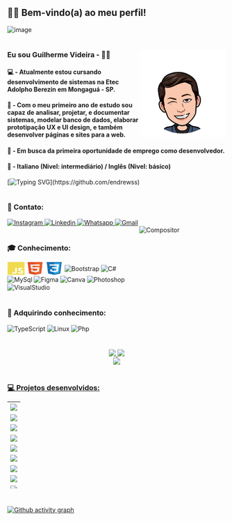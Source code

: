 ## 👋🏻 Bem-vindo(a) ao meu perfil!

![image](https://user-images.githubusercontent.com/123119430/223731708-7c2216db-5e5a-4688-814f-e6e7243fd990.png) 

#
 
<img align="right" alt="Avatar" height="200" width="200"  src="https://github.com/GuilhermeVideira/GuilhermeVideira/blob/main/Avatar/Guilherme%20Videira.png?raw=true" />

### Eu sou Guilherme Videira - 🧑🏻‍

#### 💻 - Atualmente estou cursando desenvolvimento de sistemas na Etec Adolpho Berezin em Mongaguá - SP. 

#### 📑 - Com o meu primeiro ano de estudo sou capaz de analisar, projetar, e documentar sistemas, modelar banco de dados, elaborar prototipação UX e UI design, e também desenvolver páginas e sites para a web. 

#### 💼 - Em busca da primeira oportunidade de emprego como desenvolvedor. 

#### 👅 - Italiano (Nivel: intermediário) / Inglês (Nivel: básico)
 

[![Typing SVG](https://readme-typing-svg.herokuapp.com?font=Fira+Code&size=30&pause=1000&color=238972&center=true&vCenter=true&width=1000&lines=Welcome%2C+My+name+is+Guilherme+Videira!;I'm+16+years+old.;I'm+from+Brazil%2C+Mongaguá+-+SP.;I+study+systems+development!+;at+Etec+Adolpho+Berezin!;Follw+we!)](https://github.com/endrewss)


#
### 📱 Contato:

<div> 
 
  <a href="https://www.instagram.com/guiiziin07/" target="_blank">
   <img alt="Instagram" src="https://img.shields.io/badge/-Instagram-%23E4405F?style=for-the-badge&logo=instagram&logoColor=white" target="_blank">
   </a> 
 
  <a href="https://www.linkedin.com/in/guilherme-videira-5b147b238/" target="_blank">
    <img alt="Linkedin" src="https://img.shields.io/badge/-LinkedIn-%230077B5?style=for-the-badge&logo=linkedin&logoColor=white" target="_blank">
  </a>
 
  <a href="https://wa.me/5513996374996?text=Olá!%20Inicie%20a%20conversa%20e%20entre%20em%20contato%20comigo!" target="_blank">
    <img src="https://img.shields.io/badge/WhatsApp-25D366?style=for-the-badge&logo=whatsapp&logoColor=white" alt="Whatsapp">
   </a>
 
 <a href="mailto:guifvideira@gmail.com" target="_blank">
  <img src="https://img.shields.io/badge/Gmail-D14836?style=for-the-badge&logo=gmail&logoColor=white" alt="Gmail">
 </a>

  
<div>
<img align="right" alt="Compositor" height="200" width="200"  src="https://cdn.jsdelivr.net/gh/devicons/devicon/icons/phalcon/phalcon-original.svg" />
</div>
          
  #
   ### 🎓 Conhecimento:
  <img align="center" alt="Js" height="30" width="40" src="https://raw.githubusercontent.com/devicons/devicon/master/icons/javascript/javascript-plain.svg">
  <img align="center" alt="HTML" height="30" width="40" src="https://raw.githubusercontent.com/devicons/devicon/master/icons/html5/html5-original.svg">
  <img align="center" alt="CSS" height="30" width="40" src="https://raw.githubusercontent.com/devicons/devicon/master/icons/css3/css3-original.svg">
   <img align="center" alt="Bootstrap" height="30" width="40" src="https://cdn.jsdelivr.net/gh/devicons/devicon/icons/bootstrap/bootstrap-plain-wordmark.svg" />
  <img  align="center" alt="C#" height="30" width="40" src="https://cdn.jsdelivr.net/gh/devicons/devicon/icons/csharp/csharp-original.svg" />
  <img  align="center" alt="MySql" height="30" width="40" src="https://cdn.jsdelivr.net/gh/devicons/devicon/icons/mysql/mysql-original.svg" />
   <img align="center" alt="Figma" height="30" width="40"  src="https://cdn.jsdelivr.net/gh/devicons/devicon/icons/figma/figma-original.svg" />
    <img align="center" alt="Canva" height="30" width="40" src="https://cdn.jsdelivr.net/gh/devicons/devicon/icons/canva/canva-original.svg" />
   <img align="center" alt="Photoshop" height="30" width="40" src="https://cdn.jsdelivr.net/gh/devicons/devicon/icons/photoshop/photoshop-plain.svg" />
   <img align="center" alt="VisualStudio" height="30" width="40" src="https://cdn.jsdelivr.net/gh/devicons/devicon/icons/visualstudio/visualstudio-plain.svg" />
</div>

#

 ### 🧠 Adquirindo conhecimento:
<img align="center" alt="TypeScript" height="30" width="40" src="https://cdn.jsdelivr.net/gh/devicons/devicon/icons/typescript/typescript-original.svg" /> <img align="center" alt="Linux" height="30" width="40" src="https://cdn.jsdelivr.net/gh/devicons/devicon/icons/linux/linux-original.svg" />
 <img align="center" alt="Php" height="30" width="40" src="https://cdn.jsdelivr.net/gh/devicons/devicon/icons/php/php-original.svg">
</div>
                  
# 

 <div align="center">
  <a href="https://github.com/GuilhermeVideira">
  <img height="180em" src="https://github-readme-stats.vercel.app/api?username=GuilhermeVideira&theme=gotham&show_icons=true&include_all_commits=true&hide_border=true"/>
  <img height="180em" src="https://github-readme-stats.vercel.app/api/top-langs/?username=GuilhermeVideira&theme=gotham&hide_border=true&layout=compact&langs_count=10"/>
  <br>
  <img height="190px" src="https://streak-stats.demolab.com?user=GuilhermeVideira&theme=gotham&hide_border=true&locale=pt_BR" />
   </div>
   
# 
 

### 💻 Projetos desenvolvidos:
 
   
 <div align="center">
  
   <table height="200px">
     <tr>
      <td>
      <a href="https://github.com/GuilhermeVideira/Projeto-Desenvolvimento-de-sistemas" target="_blank">
        <img align="center" src="https://github-readme-stats-endrewss.vercel.app/api/pin?username=GuilhermeVideira&repo=Projeto-Desenvolvimento-de-sistemas&theme=gotham&hide_border=true&show_icons=true&cache_seconds=14400">
    </a>
      </td>
    </tr>
     <tr>
      <td>
      <a href="https://github.com/GuilhermeVideira/Projeto-Italia" target="_blank">
        <img align="center" src="https://github-readme-stats-endrewss.vercel.app/api/pin?username=GuilhermeVideira&repo=Projeto-Italia&theme=gotham&hide_border=true&show_icons=true&cache_seconds=14400">
    </a>
      </td>
    </tr>
     <tr>
      <td>
      <a href="https://github.com/GuilhermeVideira/Projeto-Mario-Bros" target="_blank">
        <img align="center" src="https://github-readme-stats-endrewss.vercel.app/api/pin?username=GuilhermeVideira&repo=Projeto-Mario-Bros&theme=gotham&hide_border=true&show_icons=true&cache_seconds=14400">
    </a>
      </td>
    </tr>
    <tr>
      <td>
      <a href="https://github.com/GuilhermeVideira/Projeto-Pac-Man" target="_blank">
        <img align="center" src="https://github-readme-stats-endrewss.vercel.app/api/pin?username=GuilhermeVideira&repo=Projeto-Pac-Man&theme=gotham&hide_border=true&show_icons=true&cache_seconds=14400">
    </a>
      </td>
    </tr>
     <tr>
      <td>
      <a href="https://github.com/GuilhermeVideira/Projeto-Tela-De-Login " target="_blank">
        <img align="center" src="https://github-readme-stats-endrewss.vercel.app/api/pin?username=GuilhermeVideira&repo=Projeto-Tela-De-Login&theme=gotham&hide_border=true&show_icons=true&cache_seconds=14400">
    </a>
      </td>
    </tr>
     <tr>
      <td>
      <a href="https://github.com/GuilhermeVideira/Portifolio" target="_blank">
        <img align="center" src="https://github-readme-stats-endrewss.vercel.app/api/pin?username=GuilhermeVideira&repo=Portifolio&theme=gotham&hide_border=true&show_icons=true&cache_seconds=14400">
    </a>
      </td>
    </tr>
     <tr>
      <td>
      <a href="https://github.com/GuilhermeVideira/Projeto-Tela-De-Cadastro" target="_blank">
        <img align="center" src="https://github-readme-stats-endrewss.vercel.app/api/pin?username=GuilhermeVideira&repo=Projeto-Tela-De-Cadastro&theme=gotham&hide_border=true&show_icons=true&cache_seconds=14400">
    </a>
      </td>
    </tr>
     <tr>
      <td>
      <a href="https://github.com/GuilhermeVideira/Projeto-Lista-de-Tarefas" target="_blank">
        <img align="center" src="https://github-readme-stats-endrewss.vercel.app/api/pin?username=GuilhermeVideira&repo=Projeto-Lista-de-Tarefas&theme=gotham&hide_border=true&show_icons=true&cache_seconds=14400">
    </a>
      </td>
    </tr>
    </tr>
    <tr>
      <td>
      <a href="https://github.com/GuilhermeVideira/Projeto-Mobile" target="_blank">
        <img align="center" src="https://github-readme-stats-endrewss.vercel.app/api/pin?username=GuilhermeVideira&repo=Projeto-Mobile&theme=gotham&hide_border=true&show_icons=true&cache_seconds=14400">
    </a>
      </td>
    </tr>
  <tr>
      <td>
      <a href="https://github.com/GuilhermeVideira/Projeto-Cadastro-de-Clientes" target="_blank">
        <img align="center" src="https://github-readme-stats-endrewss.vercel.app/api/pin?username=GuilhermeVideira&repo=Projeto-Cadastro-de-Clientes&theme=gotham&hide_border=true&show_icons=true&cache_seconds=14400">
    </a>
      </td>
    </tr>
     <tr>
      <td>
      <a href="https://github.com/GuilhermeVideira/Projeto-Conversao-de-Temperatura" target="_blank">
        <img align="center" src="https://github-readme-stats-endrewss.vercel.app/api/pin?username=GuilhermeVideira&repo=Projeto-Conversao-de-Temperatura&theme=gotham&hide_border=true&show_icons=true&cache_seconds=14400">
    </a>
      </td>
    </tr>
     <tr>
      <td>
      <a href="https://github.com/GuilhermeVideira/Projeto-Calculadora" target="_blank">
        <img align="center" src="https://github-readme-stats-endrewss.vercel.app/api/pin?username=GuilhermeVideira&repo=Projeto-Calculadora&theme=gotham&hide_border=true&show_icons=true&cache_seconds=14400">
    </a>
      </td>
    </tr>
     <tr>
      <td>
      <a href="https://github.com/GuilhermeVideira/Projeto-Calculadora-Regra-de-Tres" target="_blank">
        <img align="center" src="https://github-readme-stats-endrewss.vercel.app/api/pin?username=GuilhermeVideira&repo=Projeto-Calculadora-Regra-de-Tres&theme=gotham&hide_border=true&show_icons=true&cache_seconds=14400">
    </a>
      </td>
    </tr>
     <tr>
      <td>
      <a href="https://github.com/GuilhermeVideira/Projeto-Calculadora-Regra-De-Tres-Composta" target="_blank">
        <img align="center" src="https://github-readme-stats-endrewss.vercel.app/api/pin?username=GuilhermeVideira&repo=Projeto-Calculadora-Regra-De-Tres-Composta&theme=gotham&hide_border=true&show_icons=true&cache_seconds=14400">
    </a>
      </td>
    </tr>
    <tr>
      <td>
      <a href="https://github.com/GuilhermeVideira/Projeto-Lampada" target="_blank">
        <img align="center" src="https://github-readme-stats-endrewss.vercel.app/api/pin?username=GuilhermeVideira&repo=Projeto-Lampada&theme=gotham&hide_border=true&show_icons=true&cache_seconds=14400">
    </a>
      </td>
    </tr>
    <tr>
      <td>
      <a href="https://github.com/GuilhermeVideira/Projeto-The-Last-of-Us" target="_blank">
        <img align="center" src="https://github-readme-stats-endrewss.vercel.app/api/pin?username=GuilhermeVideira&repo=Projeto-The-Last-of-Us&theme=gotham&hide_border=true&show_icons=true&cache_seconds=14400">
    </a>
      </td>
    </tr>
    <tr>
      <td>
      <a href="https://github.com/GuilhermeVideira/Projeto-Calculadora-de-Consumo" target="_blank">
        <img align="center" src="https://github-readme-stats-endrewss.vercel.app/api/pin?username=GuilhermeVideira&repo=Projeto-Calculadora-de-Consumo&theme=gotham&hide_border=true&show_icons=true&cache_seconds=14400">
    </a>
      </td>
    </tr>
    <tr>
      <td>
      <a href="https://github.com/GuilhermeVideira/Projeto-Calculadora-Csharp" target="_blank">
        <img align="center" src="https://github-readme-stats-endrewss.vercel.app/api/pin?username=GuilhermeVideira&repo=Projeto-Calculadora-Csharp&theme=gotham&hide_border=true&show_icons=true&cache_seconds=14400">
    </a>
      </td>
    </tr>
    <tr>
      <td>
      <a href="https://github.com/GuilhermeVideira/Projeto-Sistema-Venda" target="_blank">
        <img align="center" src="https://github-readme-stats-endrewss.vercel.app/api/pin?username=GuilhermeVideira&repo=Projeto-Sistema-Venda&theme=gotham&hide_border=true&show_icons=true&cache_seconds=14400">
    </a>
      </td>
    </tr>
     <tr>
      <td>
      <a href="https://github.com/GuilhermeVideira/Projeto-Aplicativo-de-desenho" target="_blank">
        <img align="center" src="https://github-readme-stats-endrewss.vercel.app/api/pin?username=GuilhermeVideira&repo=Projeto-Aplicativo-de-desenho&theme=gotham&hide_border=true&show_icons=true&cache_seconds=14400">
    </a>
      </td>
    </tr>
     <tr>
      <td>
      <a href="https://github.com/GuilhermeVideira/Projeto-Formulario-de-Cadastro-de-dev" target="_blank">
        <img align="center" src="https://github-readme-stats-endrewss.vercel.app/api/pin?username=GuilhermeVideira&repo=Projeto-Formulario-de-Cadastro-de-dev&theme=gotham&hide_border=true&show_icons=true&cache_seconds=14400">
    </a>
      </td>
    </tr>
     <tr>
      <td>
      <a href="https://github.com/GuilhermeVideira/Projeto-Exercicios-Php" target="_blank">
        <img align="center" src="https://github-readme-stats-endrewss.vercel.app/api/pin?username=GuilhermeVideira&repo=Projeto-Exercicios-Php&theme=gotham&hide_border=true&show_icons=true&cache_seconds=14400">
    </a>
      </td>
    </tr>
     <tr>
      <td>
      <a href="https://github.com/GuilhermeVideira/Projeto-Relogio-Cronometro" target="_blank">
        <img align="center" src="https://github-readme-stats-endrewss.vercel.app/api/pin?username=GuilhermeVideira&repo=Projeto-Relogio-Cronometro&theme=gotham&hide_border=true&show_icons=true&cache_seconds=14400">
    </a>
      </td>
    </tr>
     <tr>
      <td>
      <a href="https://github.com/GuilhermeVideira/Projeto-Aplicativo-Formulario-de-Cadastro-de-Campeonato" target="_blank">
        <img align="center" src="https://github-readme-stats-endrewss.vercel.app/api/pin?username=GuilhermeVideira&repo=Projeto-Aplicativo-Formulario-de-Cadastro-de-Campeonato&theme=gotham&hide_border=true&show_icons=true&cache_seconds=14400">
    </a>
      </td>
    </tr>
     <tr>
      <td>
      <a href="https://github.com/GuilhermeVideira/Projeto-Exercicios-TypeScript" target="_blank">
        <img align="center" src="https://github-readme-stats-endrewss.vercel.app/api/pin?username=GuilhermeVideira&repo=Projeto-Exercicios-TypeScript&theme=gotham&hide_border=true&show_icons=true&cache_seconds=14400">
    </a>
      </td>
    </tr>
     <tr>
      <td>
      <a href="https://github.com/GuilhermeVideira/Projeto-Exercicios-CSharp01" target="_blank">
        <img align="center" src="https://github-readme-stats-endrewss.vercel.app/api/pin?username=GuilhermeVideira&repo=Projeto-Exercicios-CSharp01&theme=gotham&hide_border=true&show_icons=true&cache_seconds=14400">
    </a>
      </td>
    </tr>
      <tr>
      <td>
      <a href="https://github.com/GuilhermeVideira/Projeto-Exercicios-CSharp02" target="_blank">
        <img align="center" src="https://github-readme-stats-endrewss.vercel.app/api/pin?username=GuilhermeVideira&repo=Projeto-Exercicios-CSharp02&theme=gotham&hide_border=true&show_icons=true&cache_seconds=14400">
    </a>
      </td>
    </tr>
      <tr>
      <td>
      <a href="https://github.com/GuilhermeVideira/Projeto-Exercicios-CSharp03" target="_blank">
        <img align="center" src="https://github-readme-stats-endrewss.vercel.app/api/pin?username=GuilhermeVideira&repo=Projeto-Exercicios-CSharp03&theme=gotham&hide_border=true&show_icons=true&cache_seconds=14400">
    </a>
      </td>
    </tr>
      <tr>
      <td>
      <a href="https://github.com/GuilhermeVideira/Projeto-Exercicios-CSharp04" target="_blank">
        <img align="center" src="https://github-readme-stats-endrewss.vercel.app/api/pin?username=GuilhermeVideira&repo=Projeto-Exercicios-CSharp04&theme=gotham&hide_border=true&show_icons=true&cache_seconds=14400">
    </a>
      </td>
    </tr>
      <tr>
      <td>
      <a href="https://github.com/GuilhermeVideira/Projeto-Exercicios-CSharp05" target="_blank">
        <img align="center" src="https://github-readme-stats-endrewss.vercel.app/api/pin?username=GuilhermeVideira&repo=Projeto-Exercicios-CSharp05&theme=gotham&hide_border=true&show_icons=true&cache_seconds=14400">
    </a>
      </td>
    </tr>
      <tr>
      <td>
      <a href="https://github.com/GuilhermeVideira/Projeto-Exercicios-CSharp06" target="_blank">
        <img align="center" src="https://github-readme-stats-endrewss.vercel.app/api/pin?username=GuilhermeVideira&repo=Projeto-Exercicios-CSharp06&theme=gotham&hide_border=true&show_icons=true&cache_seconds=14400">
    </a>
      </td>
    </tr>
      <tr>
      <td>
      <a href="https://github.com/GuilhermeVideira/Projeto-Exercicios-CSharp07" target="_blank">
        <img align="center" src="https://github-readme-stats-endrewss.vercel.app/api/pin?username=GuilhermeVideira&repo=Projeto-Exercicios-CSharp07&theme=gotham&hide_border=true&show_icons=true&cache_seconds=14400">
    </a>
      </td>
    </tr>
      <tr>
      <td>
      <a href="https://github.com/GuilhermeVideira/Projeto-Exercicios-CSharp08" target="_blank">
        <img align="center" src="https://github-readme-stats-endrewss.vercel.app/api/pin?username=GuilhermeVideira&repo=Projeto-Exercicios-CSharp08&theme=gotham&hide_border=true&show_icons=true&cache_seconds=14400">
    </a>
      </td>
    </tr>
     <tr>
      <td>
      <a href="https://github.com/GuilhermeVideira/Projeto-Universo" target="_blank">
        <img align="center" src="https://github-readme-stats-endrewss.vercel.app/api/pin?username=GuilhermeVideira&repo=Projeto-Universo&theme=gotham&hide_border=true&show_icons=true&cache_seconds=14400">
    </a>
      </td>
    </tr>
     <tr>
      <td>
      <a href="https://github.com/GuilhermeVideira/Projeto-BD" target="_blank">
        <img align="center" src="https://github-readme-stats-endrewss.vercel.app/api/pin?username=GuilhermeVideira&repo=Projeto-BD&theme=gotham&hide_border=true&show_icons=true&cache_seconds=14400">
    </a>
      </td>
    </tr>
     <tr>
      <td>
      <a href="https://github.com/GuilhermeVideira/Projeto-Html" target="_blank">
        <img align="center" src="https://github-readme-stats-endrewss.vercel.app/api/pin?username=GuilhermeVideira&repo=Projeto-Html&theme=gotham&hide_border=true&show_icons=true&cache_seconds=14400">
    </a>
      </td>
    </tr>
    
 </table>
  
 </div>

#
 
![Github activity graph](https://github-readme-activity-graph.cyclic.app/graph?username=GuilhermeVideira&style=for-the-badge&label=Atividades+realizadas&theme=gotham&hide_border=true)

#
